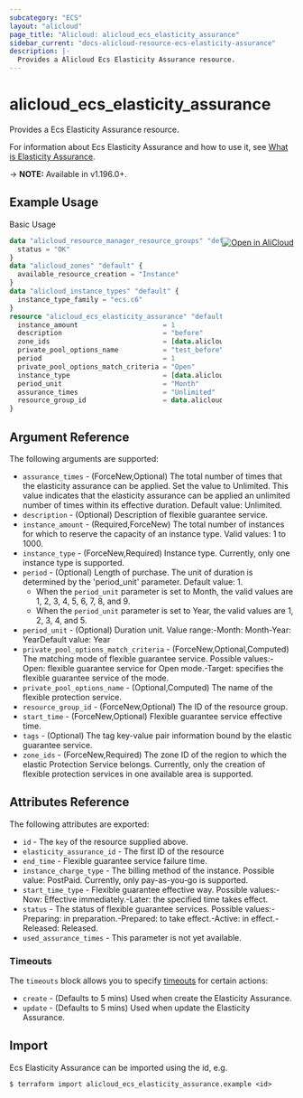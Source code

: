 ```yaml
---
subcategory: "ECS"
layout: "alicloud"
page_title: "Alicloud: alicloud_ecs_elasticity_assurance"
sidebar_current: "docs-alicloud-resource-ecs-elasticity-assurance"
description: |-
  Provides a Alicloud Ecs Elasticity Assurance resource.
---
```


# alicloud_ecs_elasticity_assurance

Provides a Ecs Elasticity Assurance resource.

For information about Ecs Elasticity Assurance and how to use it, see [What is Elasticity Assurance](https://www.alibabacloud.com/help/en/elastic-compute-service/latest/createelasticityassurance).

-> **NOTE:** Available in v1.196.0+.

## Example Usage
<div class="oics-button" style="float: right;margin: 0 0 -40px 0;">
  <a href="https://api.aliyun.com/api-tools/terraform?resource=alicloud_ecs_elasticity_assurance&exampleId=b14da29c-d75f-4580-6ea0-dffe7d201e0f620a1ac2&activeTab=example&spm=docs.r.ecs_elasticity_assurance.0.b14da29cd7" target="_blank">
    <img alt="Open in AliCloud" src="https://img.alicdn.com/imgextra/i1/O1CN01hjjqXv1uYUlY56FyX_!!6000000006049-55-tps-254-36.svg" style="max-height: 44px; margin: 32px auto; max-width: 100%;">
  </a>
</div>

Basic Usage

```terraform
data "alicloud_resource_manager_resource_groups" "default" {
  status = "OK"
}
data "alicloud_zones" "default" {
  available_resource_creation = "Instance"
}
data "alicloud_instance_types" "default" {
  instance_type_family = "ecs.c6"
}
resource "alicloud_ecs_elasticity_assurance" "default" {
  instance_amount                     = 1
  description                         = "before"
  zone_ids                            = [data.alicloud_zones.default.zones[2].id]
  private_pool_options_name           = "test_before"
  period                              = 1
  private_pool_options_match_criteria = "Open"
  instance_type                       = [data.alicloud_instance_types.default.instance_types.0.id]
  period_unit                         = "Month"
  assurance_times                     = "Unlimited"
  resource_group_id                   = data.alicloud_resource_manager_resource_groups.default.ids.0
}
```

## Argument Reference

The following arguments are supported:
* `assurance_times` - (ForceNew,Optional) The total number of times that the elasticity assurance can be applied. Set the value to Unlimited. This value indicates that the elasticity assurance can be applied an unlimited number of times within its effective duration. Default value: Unlimited.
* `description` - (Optional) Description of flexible guarantee service.
* `instance_amount` - (Required,ForceNew) The total number of instances for which to reserve the capacity of an instance type. Valid values: 1 to 1000.
* `instance_type` - (ForceNew,Required) Instance type. Currently, only one instance type is supported.
* `period` - (Optional) Length of purchase. The unit of duration is determined by the 'period_unit' parameter. Default value: 1.
  - When the `period_unit` parameter is set to Month, the valid values are 1, 2, 3, 4, 5, 6, 7, 8, and 9.
  - When the `period_unit` parameter is set to Year, the valid values are 1, 2, 3, 4, and 5.
* `period_unit` - (Optional) Duration unit. Value range:-Month: Month-Year: YearDefault value: Year
* `private_pool_options_match_criteria` - (ForceNew,Optional,Computed) The matching mode of flexible guarantee service. Possible values:-Open: flexible guarantee service for Open mode.-Target: specifies the flexible guarantee service of the mode.
* `private_pool_options_name` - (Optional,Computed) The name of the flexible protection service.
* `resource_group_id` - (ForceNew,Optional) The ID of the resource group.
* `start_time` - (ForceNew,Optional) Flexible guarantee service effective time.
* `tags` - (Optional) The tag key-value pair information bound by the elastic guarantee service.
* `zone_ids` - (ForceNew,Required) The zone ID of the region to which the elastic Protection Service belongs. Currently, only the creation of flexible protection services in one available area is supported.

## Attributes Reference

The following attributes are exported:
* `id` - The `key` of the resource supplied above.
* `elasticity_assurance_id` - The first ID of the resource
* `end_time` - Flexible guarantee service failure time.
* `instance_charge_type` - The billing method of the instance. Possible value: PostPaid. Currently, only pay-as-you-go is supported.
* `start_time_type` - Flexible guarantee effective way. Possible values:-Now: Effective immediately.-Later: the specified time takes effect.
* `status` - The status of flexible guarantee services. Possible values:-Preparing: in preparation.-Prepared: to take effect.-Active: in effect.-Released: Released.
* `used_assurance_times` - This parameter is not yet available.

### Timeouts

The `timeouts` block allows you to specify [timeouts](https://www.terraform.io/docs/configuration-0-11/resources.html#timeouts) for certain actions:
* `create` - (Defaults to 5 mins) Used when create the Elasticity Assurance.
* `update` - (Defaults to 5 mins) Used when update the Elasticity Assurance.

## Import

Ecs Elasticity Assurance can be imported using the id, e.g.

```shell
$ terraform import alicloud_ecs_elasticity_assurance.example <id>
```